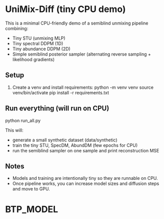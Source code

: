 # UniMix-Diff (tiny CPU demo)

This is a minimal CPU-friendly demo of a semiblind unmixing pipeline combining:
- Tiny STU (unmixing MLP)
- Tiny spectral DDPM (1D)
- Tiny abundance DDPM (2D)
- Simple semiblind posterior sampler (alternating reverse sampling + likelihood gradients)

## Setup
1. Create a venv and install requirements:
   python -m venv venv
   source venv/bin/activate
   pip install -r requirements.txt

## Run everything (will run on CPU)
python run_all.py

This will:
- generate a small synthetic dataset (data/synthetic)
- train the tiny STU, SpecDM, AbundDM (few epochs for CPU)
- run the semiblind sampler on one sample and print reconstruction MSE

## Notes
- Models and training are intentionally tiny so they are runnable on CPU.
- Once pipeline works, you can increase model sizes and diffusion steps and move to GPU.
# BTP_MODEL
